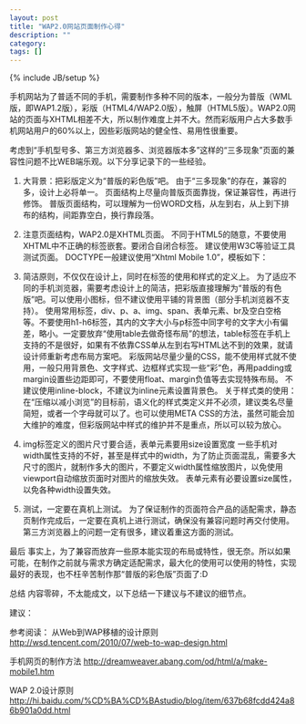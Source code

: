 ```yaml
---
layout: post
title: "WAP2.0网站页面制作心得"
description: ""
category: 
tags: []
---
```

{% include JB/setup %}


手机网站为了普适不同的手机，需要制作多种不同的版本，一般分为普版（WML版，即WAP1.2版），彩版（HTML4/WAP2.0版），触屏（HTML5版）。WAP2.0网站的页面与XHTML相差不大，所以制作难度上并不大。然而彩版用户占大多数手机网站用户的60%以上，因些彩版网站的健全性、易用性很重要。

考虑到“手机型号多、第三方浏览器多、浏览器版本多”这样的“三多现象”页面的兼容性问题不比WEB端乐观。以下分享记录下的一些经验。

1. 大背景：把彩版定义为“普版的彩色版”吧。
由于“三多现象”的存在，兼容的多，设计上必将单一。
页面结构上尽量向普版页面靠拢，保证兼容性，再进行修饰。
普版页面结构，可以理解为一份WORD文档，从左到右，从上到下排布的结构，间距靠空白，换行靠段落。

2. 注意页面结构，WAP2.0是XHTML页面。
不同于HTML5的随意，不要使用XHTML中不正确的标签嵌套。要闭合自闭合标签。
建议使用W3C等验证工具测试页面。
DOCTYPE一般建议使用“Xhtml Mobile 1.0”，模板如下：

	<!DOCTYPE html PUBLIC "-//WAPFORUM//DTD XHTML Mobile 1.0//EN" "http://www.wapforum.org/DTD/xhtml-mobile10.dtd"> <html xmlns="http://www.w3.org/1999/xhtml">
	<head> <meta HTTP-EQUIV="Content-Type" content="text/html; charset=utf-8" />
	<title>无标题文档</title>
	</head><body></body></html>

3. 简洁原则，不仅仅在设计上，同时在标签的使用和样式的定义上。
为了适应不同的手机浏览器，需要考虑设计上的简洁，把彩版直接理解为“普版的有色版”吧。可以使用小图标，但不建议使用平铺的背景图（部分手机浏览器不支持）。
使用常用标签，div、p、a、img、span、表单元素、br及空白空格等。不要使用h1-h6标签，其内的文字大小与p标签中同字号的文字大小有偏差，略小。一定要放弃“使用table去做奇怪布局”的想法，table标签在手机上支持的不是很好，如果有不依靠CSS单从左到右写HTML达不到的效果，就请设计师重新考虑布局方案吧。
彩版网站尽量少量的CSS，能不使用样式就不使用，一般只用背景色、文字样式、边框样式实现一些“彩”色，再用padding或margin设置些边距即可，不要使用float、margin负值等去实现特殊布局。
不建议使用inline-block，不建议为inline元素设置背景色。
关于样式类的使用：在“压缩以减小浏览”的目标前，语义化的样式类定义并不必须，建议类名尽量简短，或者一个字母就可以了。也可以使用META CSS的方法，虽然可能会加大维护的难度，但彩版网站中样式的维护并不是重点，所以可以较为放心。

4. img标签定义的图片尺寸要合适，表单元素要用size设置宽度
一些手机对width属性支持的不好，甚至是样式中的width，为了防止页面混乱，需要多大尺寸的图片，就制作多大的图片，不要定义width属性缩放图片，以免使用viewport自动缩放页面时对图片的缩放失效。
表单元素有必要设置size属性，以免各种width设置失效。

5. 测试，一定要在真机上测试。
为了保证制作的页面符合产品的适配需求，静态页制作完成后，一定要在真机上进行测试，确保没有兼容问题时再交付使用。
第三方浏览器上的问题一定有很多，建议着重这方面的测试。

最后
事实上，为了兼容而放弃一些原本能实现的布局或特性，很无奈。所以如果可能，在制作之前就与需求方确定适配需求，最大化的使用可以使用的特性，实现最好的表现，也不枉辛苦制作那“普版的彩色版”页面了:D


总结
内容零碎，不太能成文，以下总结一下建议与不建议的细节点。

建议：



参考阅读：
从Web到WAP移植的设计原则
http://wsd.tencent.com/2010/07/web-to-wap-design.html

手机网页的制作方法
http://dreamweaver.abang.com/od/html/a/make-mobile1.htm

WAP 2.0设计原则
http://hi.baidu.com/%CD%BA%CD%BAstudio/blog/item/637b68fcdd424a86b901a0dd.html

